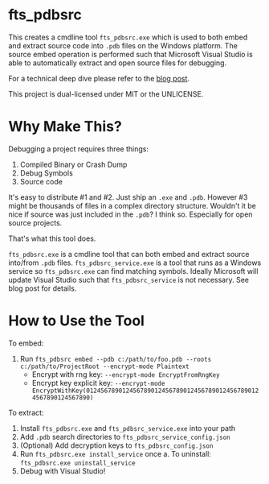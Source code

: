 # fts_pdbsrc

This creates a cmdline tool `fts_pdbsrc.exe` which is used to both embed and extract source code into `.pdb` files on the Windows platform. The source embed operation is performed such that Microsoft Visual Studio is able to automatically extract and open source files for debugging.

For a technical deep dive please refer to the [blog post](https://www.forrestthewoods.com/blog/embedding-source-code-in-pdbs-with-rust).

This project is dual-licensed under MIT or the UNLICENSE.

# Why Make This?

Debugging a project requires three things:

1. Compiled Binary or Crash Dump
1. Debug Symbols
1. Source code

It's easy to distribute #1 and #2. Just ship an `.exe` and `.pdb`. However #3 might be thousands of files in a complex directory structure. Wouldn't it be nice if source was just included in the `.pdb`? I think so. Especially for open source projects.

That's what this tool does.

`fts_pdbsrc.exe` is a cmdline tool that can both embed and extract source into/from `.pdb` files. `fts_pdbsrc_service.exe` is a tool that runs as a Windows service so `fts_pdbsrc.exe` can find matching symbols. Ideally Microsoft will update Visual Studio such that `fts_pdbsrc_service` is not necessary. See blog post for details.

# How to Use the Tool

To embed:

1. Run `fts_pdbsrc embed --pdb c:/path/to/foo.pdb --roots c:/path/to/ProjectRoot --encrypt-mode Plaintext`
    - Encrypt with rng key: `--encrypt-mode EncryptFromRngKey`
    - Encrypt key explicit key: `--encrypt-mode EncryptWithKey(0124567890124567890124567890124567890124567890124567890124567890)`

To extract:

1. Install `fts_pdbsrc.exe` and `fts_pdbsrc_service.exe` into your path
1. Add `.pdb` search directories to `fts_pdbsrc_service_config.json`
1. (Optional) Add decryption keys to `fts_pdbsrc_config.json`
1. Run `fts_pdbsrc.exe install_service` once
    a. To uninstall: `fts_pdbsrc.exe uninstall_service`
1. Debug with Visual Studio!
